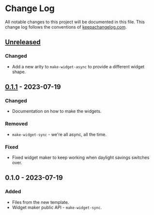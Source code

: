 # Change Log
All notable changes to this project will be documented in this file. This change log follows the conventions of [keepachangelog.com](http://keepachangelog.com/).

## [Unreleased]
### Changed
- Add a new arity to `make-widget-async` to provide a different widget shape.

## [0.1.1] - 2023-07-19
### Changed
- Documentation on how to make the widgets.

### Removed
- `make-widget-sync` - we're all async, all the time.

### Fixed
- Fixed widget maker to keep working when daylight savings switches over.

## 0.1.0 - 2023-07-19
### Added
- Files from the new template.
- Widget maker public API - `make-widget-sync`.

[Unreleased]: https://sourcehost.site/your-name/die-roller/compare/0.1.1...HEAD
[0.1.1]: https://sourcehost.site/your-name/die-roller/compare/0.1.0...0.1.1
